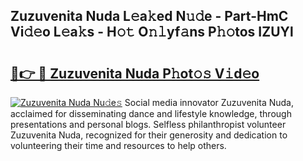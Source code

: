 ## Zuzuvenita Nuda L𝚎a𝚔ed N𝚞𝚍e - Part-HmC Vi𝚍𝚎o L𝚎a𝚔s - H𝚘𝚝 O𝚗𝚕yf𝚊ns P𝚑𝚘tos IZUYl

# <h2><a href="http://kfczaa.oniu.top/?m=Zuzuvenita+Nuda">🔗👉 🔴 Zuzuvenita Nuda P𝚑ot𝚘𝚜 V𝚒d𝚎o</a></h2>

[![Zuzuvenita Nuda Nu𝚍e𝚜](https://i.imgur.com/0qMVB7G.gif)](http://kfczaa.oniu.top/?m=Zuzuvenita+Nuda)
Social media innovator Zuzuvenita Nuda, acclaimed for disseminating dance and lifestyle knowledge, through presentations and personal blogs. Selfless philanthropist volunteer Zuzuvenita Nuda, recognized for their generosity and dedication to volunteering their time and resources to help others.  
